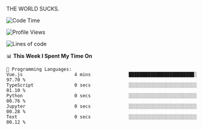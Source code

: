 THE WORLD SUCKS.

<!--START_SECTION:waka-->
![Code Time](http://img.shields.io/badge/Code%20Time-1%2C184%20hrs%202%20mins-blue)

![Profile Views](http://img.shields.io/badge/Profile%20Views-0-blue)

![Lines of code](https://img.shields.io/badge/From%20Hello%20World%20I%27ve%20Written-1.6%20million%20lines%20of%20code-blue)

📊 **This Week I Spent My Time On** 

```text
💬 Programming Languages: 
Vue.js                   4 mins              ████████████████████████░   97.70 % 
TypeScript               0 secs              ░░░░░░░░░░░░░░░░░░░░░░░░░   01.10 % 
Python                   0 secs              ░░░░░░░░░░░░░░░░░░░░░░░░░   00.76 % 
Jupyter                  0 secs              ░░░░░░░░░░░░░░░░░░░░░░░░░   00.28 % 
Text                     0 secs              ░░░░░░░░░░░░░░░░░░░░░░░░░   00.12 % 
```


<!--END_SECTION:waka-->
